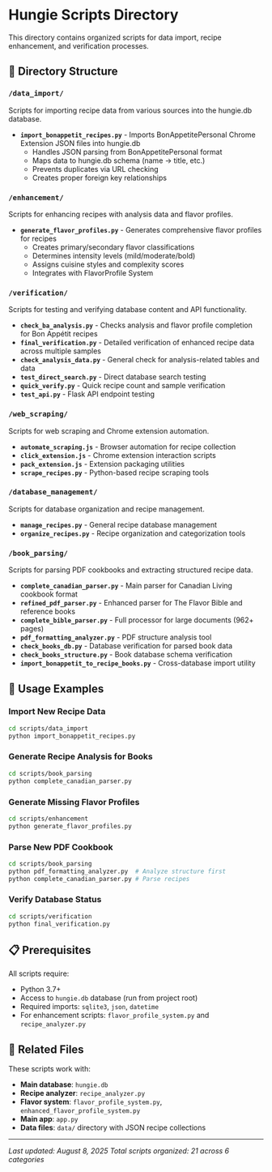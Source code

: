 # Hungie Scripts Directory

This directory contains organized scripts for data import, recipe enhancement, and verification processes.

## 📁 Directory Structure

### `/data_import/`
Scripts for importing recipe data from various sources into the hungie.db database.

- **`import_bonappetit_recipes.py`** - Imports BonAppetitePersonal Chrome Extension JSON files into hungie.db
  - Handles JSON parsing from BonAppetitePersonal format
  - Maps data to hungie.db schema (name → title, etc.)
  - Prevents duplicates via URL checking
  - Creates proper foreign key relationships

### `/enhancement/`
Scripts for enhancing recipes with analysis data and flavor profiles.

- **`generate_flavor_profiles.py`** - Generates comprehensive flavor profiles for recipes
  - Creates primary/secondary flavor classifications
  - Determines intensity levels (mild/moderate/bold)
  - Assigns cuisine styles and complexity scores
  - Integrates with FlavorProfile System

### `/verification/`
Scripts for testing and verifying database content and API functionality.

- **`check_ba_analysis.py`** - Checks analysis and flavor profile completion for Bon Appétit recipes
- **`final_verification.py`** - Detailed verification of enhanced recipe data across multiple samples
- **`check_analysis_data.py`** - General check for analysis-related tables and data
- **`test_direct_search.py`** - Direct database search testing
- **`quick_verify.py`** - Quick recipe count and sample verification
- **`test_api.py`** - Flask API endpoint testing

### `/web_scraping/`
Scripts for web scraping and Chrome extension automation.

- **`automate_scraping.js`** - Browser automation for recipe collection
- **`click_extension.js`** - Chrome extension interaction scripts
- **`pack_extension.js`** - Extension packaging utilities
- **`scrape_recipes.py`** - Python-based recipe scraping tools

### `/database_management/`
Scripts for database organization and recipe management.

- **`manage_recipes.py`** - General recipe database management
- **`organize_recipes.py`** - Recipe organization and categorization tools

### `/book_parsing/`
Scripts for parsing PDF cookbooks and extracting structured recipe data.

- **`complete_canadian_parser.py`** - Main parser for Canadian Living cookbook format
- **`refined_pdf_parser.py`** - Enhanced parser for The Flavor Bible and reference books
- **`complete_bible_parser.py`** - Full processor for large documents (962+ pages)
- **`pdf_formatting_analyzer.py`** - PDF structure analysis tool
- **`check_books_db.py`** - Database verification for parsed book data
- **`check_books_structure.py`** - Book database schema verification
- **`import_bonappetit_to_recipe_books.py`** - Cross-database import utility

## 🚀 Usage Examples

### Import New Recipe Data
```bash
cd scripts/data_import
python import_bonappetit_recipes.py
```

### Generate Recipe Analysis for Books
```bash
cd scripts/book_parsing  
python complete_canadian_parser.py
```

### Generate Missing Flavor Profiles
```bash
cd scripts/enhancement  
python generate_flavor_profiles.py
```

### Parse New PDF Cookbook
```bash
cd scripts/book_parsing
python pdf_formatting_analyzer.py  # Analyze structure first
python complete_canadian_parser.py # Parse recipes
```

### Verify Database Status
```bash
cd scripts/verification
python final_verification.py
```

## 📋 Prerequisites

All scripts require:
- Python 3.7+
- Access to `hungie.db` database (run from project root)
- Required imports: `sqlite3`, `json`, `datetime`
- For enhancement scripts: `flavor_profile_system.py` and `recipe_analyzer.py`

## 🔗 Related Files

These scripts work with:
- **Main database**: `hungie.db`
- **Recipe analyzer**: `recipe_analyzer.py` 
- **Flavor system**: `flavor_profile_system.py`, `enhanced_flavor_profile_system.py`
- **Main app**: `app.py`
- **Data files**: `data/` directory with JSON recipe collections

---

*Last updated: August 8, 2025*
*Total scripts organized: 21 across 6 categories*
